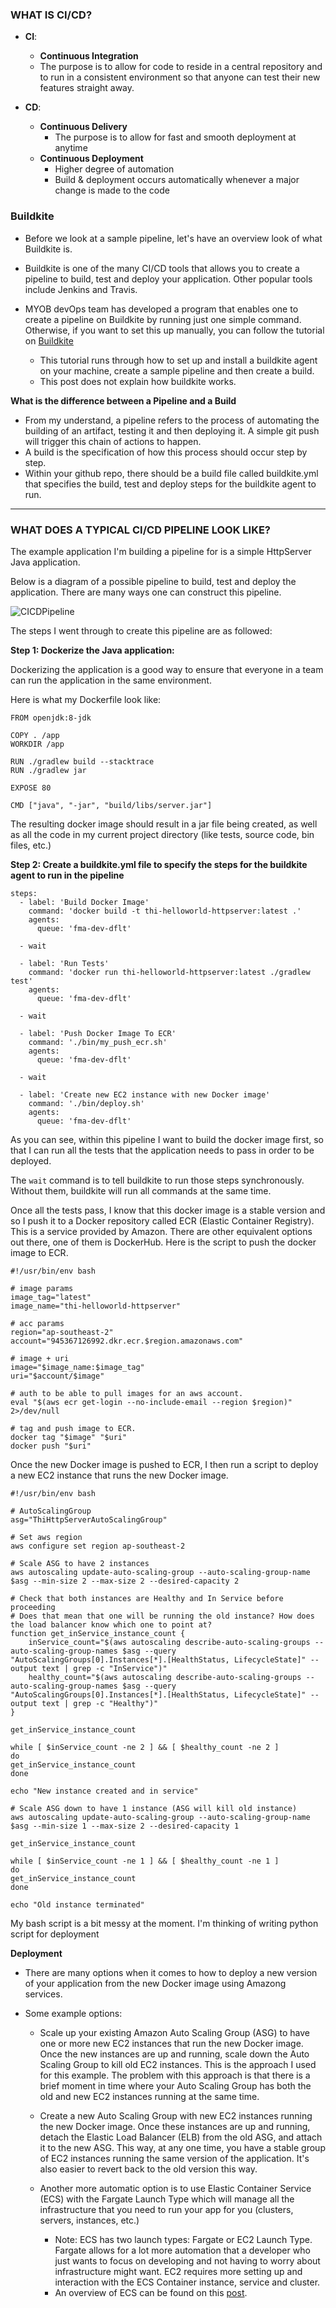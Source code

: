 ### WHAT IS CI/CD?

* **CI**: 
	* **Continuous Integration**
	* The purpose is to allow for code to reside in a central repository and to run in a consistent environment so that anyone can test their new features straight away.

* **CD**: 
	* **Continuous Delivery**
		* The purpose is to allow for fast and smooth deployment at anytime
	* **Continuous Deployment**
		* Higher degree of automation
		* Build & deployment occurs automatically whenever a major change is made to the code 

### Buildkite

* Before we look at a sample pipeline, let's have an overview look of what Buildkite is.

* Buildkite is one of the many CI/CD tools that allows you to create a pipeline to build, test and deploy your application. Other popular tools include Jenkins and Travis. 

* MYOB devOps team has developed a program that enables one to create a pipeline on Buildkite by running just one simple command. Otherwise, if you want to set this up manually, you can follow the tutorial on [Buildkite](https://buildkite.com/docs/quickstart/getting-started)
	* This tutorial runs through how to set up and install a buildkite agent on your machine, create a sample pipeline and then create a build. 
	* This post does not explain how buildkite works.

**What is the difference between a Pipeline and a Build**

* From my understand, a pipeline refers to the process of automating the building of an artifact, testing it and then deploying it. A simple git push will trigger this chain of actions to happen. 
* A build is the specification of how this process should occur step by step.  
* Within your github repo, there should be a build file called buildkite.yml that specifies the build, test and deploy steps for the buildkite agent to run. 

-----

### WHAT DOES A TYPICAL CI/CD PIPELINE LOOK LIKE?

The example application I'm building a pipeline for is a simple HttpServer Java application.

Below is a diagram of a possible pipeline to build, test and deploy the application. There are many ways one can construct this pipeline. 

![CICDPipeline]({{"/images/CICDPipeline.jpg"|absolute.url}})

The steps I went through to create this pipeline are as followed:

**Step 1: Dockerize the Java application:**

Dockerizing the application is a good way to ensure that everyone in a team can run the application in the same environment.

Here is what my Dockerfile look like: 

```
FROM openjdk:8-jdk

COPY . /app
WORKDIR /app

RUN ./gradlew build --stacktrace
RUN ./gradlew jar

EXPOSE 80

CMD ["java", "-jar", "build/libs/server.jar"]
```

The resulting docker image should result in a jar file being created, as well as all the code in my current project directory (like tests, source code, bin files, etc.)

**Step 2: Create a buildkite.yml file to specify the steps for the buildkite agent to run in the pipeline**

```
steps:
  - label: 'Build Docker Image'
    command: 'docker build -t thi-helloworld-httpserver:latest .'
    agents:
      queue: 'fma-dev-dflt'

  - wait

  - label: 'Run Tests'
    command: 'docker run thi-helloworld-httpserver:latest ./gradlew test'
    agents:
      queue: 'fma-dev-dflt'

  - wait

  - label: 'Push Docker Image To ECR'
    command: './bin/my_push_ecr.sh'
    agents:
      queue: 'fma-dev-dflt'

  - wait

  - label: 'Create new EC2 instance with new Docker image'
    command: './bin/deploy.sh'
    agents:
      queue: 'fma-dev-dflt'
```

As you can see, within this pipeline I want to build the docker image first, so that I can run all the tests that the application needs to pass in order to be deployed. 

The ```wait``` command is to tell buildkite to run those steps synchronously. Without them, buildkite will run all commands at the same time.

Once all the tests pass, I know that this docker image is a stable version and so I push it to a Docker repository called ECR (Elastic Container Registry). This is a service provided by Amazon. There are other equivalent options out there, one of them is DockerHub. Here is the script to push the docker image to ECR.

```
#!/usr/bin/env bash

# image params
image_tag="latest"
image_name="thi-helloworld-httpserver"

# acc params
region="ap-southeast-2"
account="945367126992.dkr.ecr.$region.amazonaws.com"

# image + uri
image="$image_name:$image_tag"
uri="$account/$image"

# auth to be able to pull images for an aws account.
eval "$(aws ecr get-login --no-include-email --region $region)" 2>/dev/null

# tag and push image to ECR.
docker tag "$image" "$uri"
docker push "$uri"
```

Once the new Docker image is pushed to ECR, I then run a script to deploy a new EC2 instance that runs the new Docker image. 

```
#!/usr/bin/env bash

# AutoScalingGroup 
asg="ThiHttpServerAutoScalingGroup"

# Set aws region
aws configure set region ap-southeast-2

# Scale ASG to have 2 instances
aws autoscaling update-auto-scaling-group --auto-scaling-group-name $asg --min-size 2 --max-size 2 --desired-capacity 2

# Check that both instances are Healthy and In Service before proceeding
# Does that mean that one will be running the old instance? How does the load balancer know which one to point at?
function get_inService_instance_count {
	inService_count="$(aws autoscaling describe-auto-scaling-groups --auto-scaling-group-names $asg --query "AutoScalingGroups[0].Instances[*].[HealthStatus, LifecycleState]" --output text | grep -c "InService")"
	healthy_count="$(aws autoscaling describe-auto-scaling-groups --auto-scaling-group-names $asg --query "AutoScalingGroups[0].Instances[*].[HealthStatus, LifecycleState]" --output text | grep -c "Healthy")"
}

get_inService_instance_count

while [ $inService_count -ne 2 ] && [ $healthy_count -ne 2 ]
do
get_inService_instance_count
done

echo "New instance created and in service"

# Scale ASG down to have 1 instance (ASG will kill old instance)
aws autoscaling update-auto-scaling-group --auto-scaling-group-name $asg --min-size 1 --max-size 2 --desired-capacity 1

get_inService_instance_count

while [ $inService_count -ne 1 ] && [ $healthy_count -ne 1 ]
do
get_inService_instance_count
done

echo "Old instance terminated"
```
My bash script is a bit messy at the moment. I'm thinking of writing python script for deployment 

**Deployment**

* There are many options when it comes to how to deploy a new version of your application from the new Docker image using Amazong services. 

* Some example options:

	* Scale up your existing Amazon Auto Scaling Group (ASG) to have one or more new EC2 instances that run the new Docker image. Once the new instances are up and running, scale down the Auto Scaling Group to kill old EC2 instances. This is the approach I used for this example. The problem with this approach is that there is a brief moment in time where your Auto Scaling Group has both the old and new EC2 instances running at the same time. 

	* Create a new Auto Scaling Group with new EC2 instances running the new Docker image. Once these instances are up and running, detach the Elastic Load Balancer (ELB) from the old ASG, and attach it to the new ASG. This way, at any one time, you have a stable group of EC2 instances running the same version of the application. It's also easier to revert back to the old version this way. 
	
	* Another more automatic option is to use Elastic Container Service (ECS) with the Fargate Launch Type which will manage all the infrastructure that you need to run your app for you (clusters, servers, instances, etc.) 
		* Note: ECS has two launch types: Fargate or EC2 Launch Type. Fargate allows for a lot more automation that a developer who just wants to focus on developing and not having to worry about infrastructure might want. EC2 requires more setting up and interaction with the ECS Container instance, service and cluster. 
		* An overview of ECS can be found on this [post]().
	


